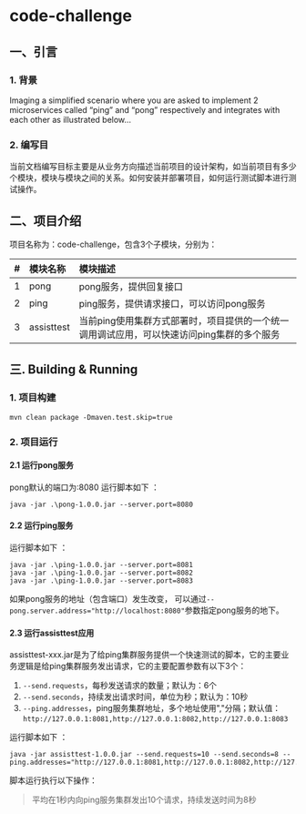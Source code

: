 # code-challenge


## 一、引言
### 1. 背景
Imaging a simplified scenario where you are asked to implement 2 microservices called “ping” and “pong” respectively and integrates with each other as illustrated below...
### 2. 编写目
当前文档编写目标主要是从业务方向描述当前项目的设计架构，如当前项目有多少个模块，模块与模块之间的关系。如何安装并部署项目，如何运行测试脚本进行测试操作。

## 二、项目介绍
项目名称为：code-challenge，包含3个子模块，分别为：

| # | 模块名称       | 模块描述                                              |
|---|:-----------|:--------------------------------------------------|
| 1 | pong       | pong服务，提供回复接口                                     |
| 2 | ping       | ping服务，提供请求接口，可以访问pong服务                          |
| 3 | assisttest | 当前ping使用集群方式部署时，项目提供的一个统一调用调试应用，可以快速访问ping集群的多个服务 |

## 三. Building & Running
### 1. 项目构建
```shell
mvn clean package -Dmaven.test.skip=true
```
### 2. 项目运行
#### 2.1 运行pong服务
pong默认的端口为:8080
运行脚本如下 ：
```shell
java -jar .\pong-1.0.0.jar --server.port=8080
```
#### 2.2 运行ping服务
运行脚本如下 ：
```shell
java -jar .\ping-1.0.0.jar --server.port=8081
java -jar .\ping-1.0.0.jar --server.port=8082
java -jar .\ping-1.0.0.jar --server.port=8083
```
如果pong服务的地址（包含端口）发生改变， 可以通过`--pong.server.address="http://localhost:8080"`参数指定pong服务的地下。

#### 2.3 运行assisttest应用
assisttest-xxx.jar是为了给ping集群服务提供一个快速测试的脚本，它的主要业务逻辑是给ping集群服务发出请求，它的主要配置参数有以下3个：
1. `--send.requests`，每秒发送请求的数量；默认为：6个
2. `--send.seconds`，持续发出请求时间，单位为秒；默认为：10秒
3. `--ping.addresses`，ping服务集群地址，多个地址使用","分隔；默认值：`http://127.0.0.1:8081,http://127.0.0.1:8082,http://127.0.0.1:8083`

运行脚本如下 ：
```shell
java -jar assisttest-1.0.0.jar --send.requests=10 --send.seconds=8 --ping.addresses="http://127.0.0.1:8081,http://127.0.0.1:8082,http://127.0.0.1:8083"
```
脚本运行执行以下操作：
> 平均在1秒内向ping服务集群发出10个请求，持续发送时间为8秒